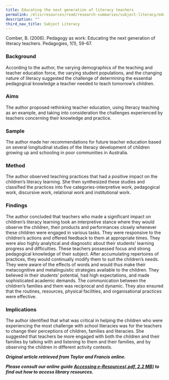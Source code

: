 ```yaml
---
title: Educating the next generation of literacy teachers
permalink: /elis/resources/read/research-summaries/subject-literacy/educating-next-generation-literacy-teachers/
description: ""
third_nav_title: Subject Literacy
---
```

Comber, B. (2006). Pedagogy as work: Educating the next generation of literacy teachers. Pedagogies, 1(1), 59-67.

### Background

According to the author, the varying demographics of the teaching and teacher education force, the varying student populations, and the changing nature of literacy suggested the challenge of determining the essential pedagogical knowledge a teacher needed to teach tomorrow’s children.

### Aims

The author proposed rethinking teacher education, using literacy teaching as an example, and taking into consideration the challenges experienced by teachers concerning their knowledge and practice.

### Sample

The author made her recommendations for future teacher education based on several longitudinal studies of the literacy development of children growing up and schooling in poor communities in Australia.

### Method

The author observed teaching practices that had a positive impact on the children’s literacy learning. She then synthesized these studies and classified the practices into five categories-interpretive work, pedagogical work, discursive work, relational work and institutional work.

### Findings

The author concluded that teachers who made a significant impact on children’s literacy learning took an interpretive stance where they would observe the children, their products and performances closely whenever these children were engaged in various tasks. They were responsive to the children’s actions and offered feedback to them at appropriate times. They were also highly analytical and diagnostic about their students’ learning progress and difficulties. These teachers possessed focus and strong pedagogical knowledge of their subject. After accumulating repertoires of practices, they would continually modify them to suit the children’s needs. They were aware of the effects of words and would thus make their metacognitive and metalinguistic strategies available to the children. They believed in their students’ potential, had high expectations, and made sophisticated academic demands. The communication between the children’s families and them was reciprocal and dynamic. They also ensured that the routines, resources, physical facilities, and organisational practices were effective.

### Implications

The author identified that what was critical in helping the children who were experiencing the most challenge with school literacies was for the teachers to change their perceptions of children, families and literacies. She suggested that teachers be more engaged with both the children and their families by talking with and listening to them and their families, and by observing the children in different activity contexts.

_**Original article retrieved from Taylor and Francis online.**_   

**_Please consult our online guide [Accessing e-Resources(.pdf, 2.2 MB)](https://academyofsingaporeteachers-moe-edu-sg-admin.cwp.sg/elis/resources/read/research-summaries/subject-literacy/18e45074-6b1b-4ac7-811f-1a8da16c4f81 "Accessing e-Resources") to find out how to access library resources._**